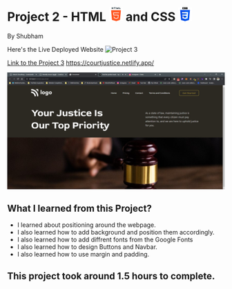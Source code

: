 # Project 2 - HTML ![](./readmeImages/html-5.png) and CSS ![](./readmeImages/css-3.png)

By Shubham

Here's the Live Deployed Website ![Project 3](https://img.shields.io/badge/Project-3-brightgreen)

[Link to the Project 3](https://courtjustice.netlify.app/)
https://courtjustice.netlify.app/

![Completed Website](./readmeImages/completedScreenshot.jpg)

## What I learned from this Project?

- I learned about positioning around the webpage.
- I also learned how to add background and position them accordingly.
- I also learned how to add diffrent fonts from the Google Fonts
- I also learned how to design Buttons and Navbar.
- I also learned how to use margin and padding.

## This project took around 1.5 hours to complete.
